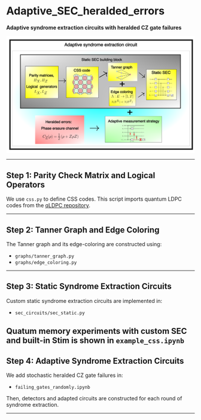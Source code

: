 # Adaptive_SEC_heralded_errors

**Adaptive syndrome extraction circuits with heralded CZ gate failures**

<p align="center">
  <img src="images/workflow.png" alt="Workflow Diagram" width="600">
</p>

---

##  Step 1: Parity Check Matrix and Logical Operators

We use `css.py` to define CSS codes. This script imports quantum LDPC codes from the [qLDPC repository](https://github.com/qLDPCOrg/qLDPC).

---

##  Step 2: Tanner Graph and Edge Coloring

The Tanner graph and its  edge-coloring are constructed using:
- `graphs/tanner_graph.py`
- `graphs/edge_coloring.py`

---

##  Step 3: Static Syndrome Extraction Circuits

Custom static syndrome extraction circuits are implemented in:
- `sec_circuits/sec_static.py`

Quatum memory experiments with custom SEC and built-in Stim is shown in `example_css.ipynb`
---

##  Step 4: Adaptive Syndrome Extraction Circuits

We add stochastic heralded CZ gate failures in:
- `failing_gates_randomly.ipynb`

Then, detectors and adapted circuits are constructed for each round of syndrome extraction.

---
